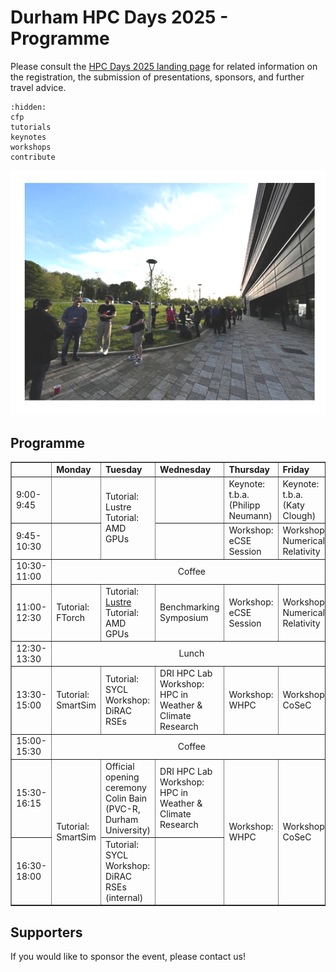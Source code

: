 # Durham HPC Days 2025 - Programme

Please consult the [HPC Days 2025 landing page](https://www.durham.ac.uk/research/institutes-and-centres/data-science/events-/durham---hpc-days/) for related information on the registration, the submission of presentations, sponsors, and further travel advice.

```{toctree}
:hidden:
cfp
tutorials
keynotes
workshops
contribute
```


![HPCDays](../images/HPC-days-pic.png)

## Programme

<!-- <table border="1" cellspacing="0" cellpadding="5"> -->
<table border="1">
<tr>
  <td></td>
  <td><b>Monday</b></td>
  <td><b>Tuesday</b></td>
  <td><b>Wednesday</b></td>
  <td><b>Thursday</b></td>
  <td><b>Friday</b></td>
  <td><b>Saturday</b></td>
</tr>
<tr>
  <td> 9:00-9:45 </td>
  <td> </td>
  <td rowspan="2"> Tutorial: Lustre <br /> Tutorial: AMD GPUs </td>
  <td> </td>
  <td> Keynote: t.b.a. (Philipp Neumann) </td>
  <td> Keynote: t.b.a. (Katy Clough) </td>
  <td rowspan=13> Social </td>
</tr>
<tr>
  <td> 9:45-10:30 </td>
  <td>  </td>
  <td> </td>
  <td> Workshop: eCSE Session </td>
  <td> Workshop: Numerical Relativity </td>
</tr> 
<tr>
  <td> 10:30-11:00 </td>
  <td colspan="5" align="center">Coffee</td>
</tr>
<tr>
  <td> 11:00-12:30 </td>
  <td> Tutorial: FTorch </td>
  <td> Tutorial: <a href="tutorials.html#lustre-user-group-darshan-profiling-on-lustre">Lustre</a> <br /> Tutorial: AMD GPUs </td>
  <td> Benchmarking Symposium </td>
  <td> Workshop: eCSE Session </td>
  <td> Workshop: Numerical Relativity </td>
</tr> 
<tr>
  <td> 12:30-13:30 </td>
  <td colspan="5" align="center">Lunch</td>
</tr>
<tr>
  <td> 13:30-15:00 </td>
  <td> Tutorial: SmartSim </td>
  <td> Tutorial: SYCL <br /> Workshop: DiRAC RSEs </td>
  <td> DRI HPC Lab<br/>Workshop: HPC in Weather & Climate Research </td>
  <td> Workshop: WHPC </td>
  <td> Workshop: CoSeC </td>
</tr> 
<tr>
  <td> 15:00-15:30 </td>
  <td colspan="5" align="center">Coffee</td>
</tr>
<tr>
  <td> 15:30-16:15 </td>
  <td rowspan="2"> Tutorial: SmartSim </td>
  <td> Official opening ceremony <br /> Colin Bain (PVC-R, Durham University) </td>
  <td> DRI HPC Lab<br/>Workshop: HPC in Weather & Climate Research </td>
  <td rowspan="2"> Workshop: WHPC </td>
  <td rowspan="2"> Workshop: CoSeC </td>
</tr>
<tr>
  <td> 16:30-18:00 </td>
  <td> Tutorial: SYCL <br /> Workshop: DiRAC RSEs (internal) </td>
  <td></td>
  <td>Workshop: HPC in Weather & Climate Research</td>
</tr>
  
</table>


## Supporters

If you would like to sponsor the event, please contact us!


